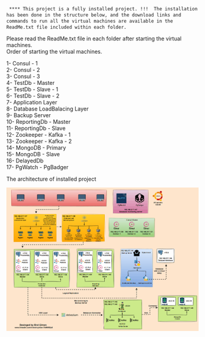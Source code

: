      **** This project is a fully installed project. !!!  The installation has been done in the structure below, and the download links and commands to run all the virtual machines are available in the ReadMe.txt file included within each folder.
   Please read the ReadMe.txt file in each folder after starting the virtual machines. <br />
   Order of starting the virtual machines. <br />
   
   1- Consul - 1 <br />
   2- Consul - 2 <br />
   3- Consul - 3 <br />
   4- TestDb - Master <br />
   5- TestDb - Slave - 1 <br />
   6- TestDb - Slave - 2 <br />
   7- Application Layer <br />
   8- Database LoadBalacing Layer <br />
   9- Backup Server <br />
   10- ReportingDb - Master <br />
   11- ReportingDb - Slave <br />
   12- Zookeeper - Kafka - 1 <br />
   13- Zookeeper - Kafka - 2 <br />
   14- MongoDB - Primary <br />
   15- MongoDB - Slave <br /> 
   16- DelayedDb <br />
   17- PgWatch - PgBadger <br />

   The architecture of installed project <br />

![](https://github.com/ProxySeer/PostgresLab/blob/main/Project-Architecture/Animation.gif)

  

